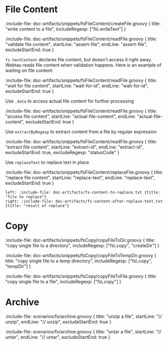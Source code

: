 # File Content

:include-file: doc-artifacts/snippets/fsFileContent/createFile.groovy {
  title: "write content to a file",
  includeRegexp: ["fs\\.writeText"]
}

:include-file: doc-artifacts/snippets/fsFileContent/readFile.groovy {
  title: "validate file content",
  startLine: "assert-file",
  endLine: "assert-file",
  excludeStartEnd: true
}

`fs.textContent` declares file content, but doesn't access it right away. 
Webtau reads file content when validation happens. Here is an example of waiting on file content:

:include-file: doc-artifacts/snippets/fsFileContent/readFile.groovy {
  title: "wait for file content",
  startLine: "wait-for-id",
  endLine: "wait-for-id",
  excludeStartEnd: true
}

Use `.data` to access actual file content for further processing  

:include-file: doc-artifacts/snippets/fsFileContent/readFile.groovy {
  title: "access file content",
  startLine: "actual-file-content",
  endLine: "actual-file-content",
  excludeStartEnd: true
}

Use `extractByRegexp` to extract content from a file by regular expression

:include-file: doc-artifacts/snippets/fsFileContent/readFile.groovy {
  title: "extract file content",
  startLine: "extract-id",
  endLine: "extract-id",
  excludeStartEnd: true,
  excludeRegexp: "statusCode"
}

Use `replaceText` to replace text in place

:include-file: doc-artifacts/snippets/fsFileContent/replaceFile.groovy {
  title: "replace file content",
  startLine: "replace-text",
  endLine: "replace-text",
  excludeStartEnd: true
}

```columns
left: :include-file: doc-artifacts/fs-content-to-replace.txt {title: "file to replace"}
right: :include-file: doc-artifacts/fs-content-after-replace-text.txt {title: "result of replace"}
```

# Copy

:include-file: doc-artifacts/snippets/fsCopy/copyFileToDir.groovy {
  title: "copy single file to a directory",
  includeRegexp: ["fs\\.copy", "createDir"]
}

:include-file: doc-artifacts/snippets/fsCopy/copyFileToTempDir.groovy {
  title: "copy single file to a temp directory",
  includeRegexp: ["fs\\.copy", "tempDir"]
}

:include-file: doc-artifacts/snippets/fsCopy/copyFileToFile.groovy {
  title: "copy single file to a file",
  includeRegexp: ["fs\\.copy"]
}

# Archive

:include-file: scenarios/fs/archive.groovy {
  title: "unzip a file",
  startLine: "// unzip",
  endLine: "// unzip",
  excludeStartEnd: true
}

:include-file: scenarios/fs/archive.groovy {
  title: "untar a file",
  startLine: "// untar",
  endLine: "// untar",
  excludeStartEnd: true
}
